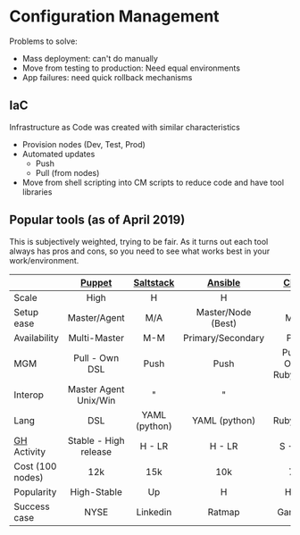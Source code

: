 # Configuration Management
Problems to solve:
- Mass deployment: can't do manually
- Move from testing to production: Need equal environments
- App failures: need quick rollback mechanisms

## IaC
Infrastructure as Code was created with similar characteristics
- Provision nodes (Dev, Test, Prod)
- Automated updates
  - Push
  - Pull (from nodes)
- Move from shell scripting into CM scripts to reduce code and have tool libraries

## Popular tools (as of April 2019)
This is subjectively weighted, trying to be fair. As it turns out each tool always has pros and cons, so you need to see what works best in your work/environment.

||[Puppet](https://puppet.com/)|[Saltstack](https://www.saltstack.com/)|[Ansible](https://www.ansible.com/)|[Chef](https://www.chef.io/get-chef/)
--- | :---: | :---: | :---: | :---:
Scale|High|H|H|
Setup ease|Master/Agent|M/A|Master/Node (Best)|M/A
Availability|Multi-Master|M-M|Primary/Secondary|P/S
MGM|Pull - Own DSL|Push|Push|Pull - Own Ruby DSL
Interop|Master Agent Unix/Win|"|"|"
Lang|DSL|YAML (python)|YAML (python)|Ruby/DSL
[GH](https://github.com) Activity|Stable - High release|H - LR|H - LR|S - HR
Cost (100 nodes)|12k|15k|10k|7k
Popularity|High-Stable|Up|H|H-S
Success case|NYSE|Linkedin|Ratmap|Gannett